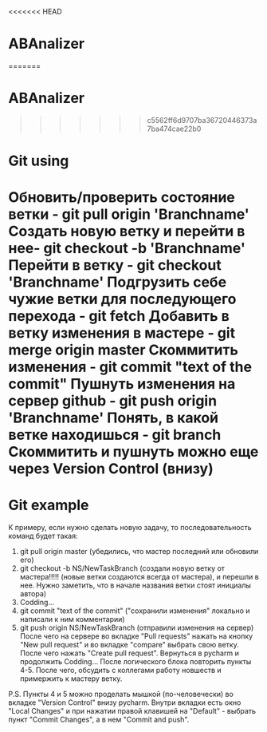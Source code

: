 <<<<<<< HEAD
# ABAnalizer
=======
# ABAnalizer
>>>>>>> c5562ff6d9707ba36720446373a7ba474cae22b0

# Git using
Обновить/проверить состояние ветки - git pull origin 'Branchname'
Создать новую ветку и перейти в нее- git checkout -b 'Branchname'
Перейти в ветку - git checkout 'Branchname'
Подгрузить себе чужие ветки для последующего перехода - git fetch
Добавить в ветку изменения в мастере - git merge origin master
Скоммитить изменения - git commit "text of the commit"
Пушнуть изменения на сервер github - git push origin 'Branchname'
Понять, в какой ветке находишься - git branch
Скоммитить и пушнуть можно еще через Version Control (внизу)
=========

# Git example
К примеру, если нужно сделать новую задачу, то последовательность команд будет такая:
1) git pull origin master (убедились, что мастер последний или обновили его)
2) git checkout -b NS/NewTaskBranch (создали новую ветку от мастера!!!!! (новые ветки создаются всегда от мастера), и перешли
в нее. Нужно заметить, что в начале названия ветки стоят инициалы автора)
3) Codding...
4) git commit "text of the commit" ("сохранили изменения" локально и написали к ним комментарии)
5) git push origin NS/NewTaskBranch (отправили изменения на сервер) 
После чего на сервере во вкладке "Pull requests" нажать на кнопку "New pull request" и во вкладке "compare" выбрать свою ветку.
После чего нажать "Create pull request".
Вернуться в pycharm и продолжить Codding...
После логического блока повторить пункты 4-5.
После чего, обсудить с коллегами работу новшеств и примержить к мастеру ветку.

P.S. Пункты 4 и 5 можно проделать мышкой (по-человечески) во вкладке "Version Control" внизу pycharm. Внутри вкладки есть
окно "Local Changes" и при нажатии правой клавишей на "Default" - выбрать пункт "Commit Changes", а в нем "Commit and push".


